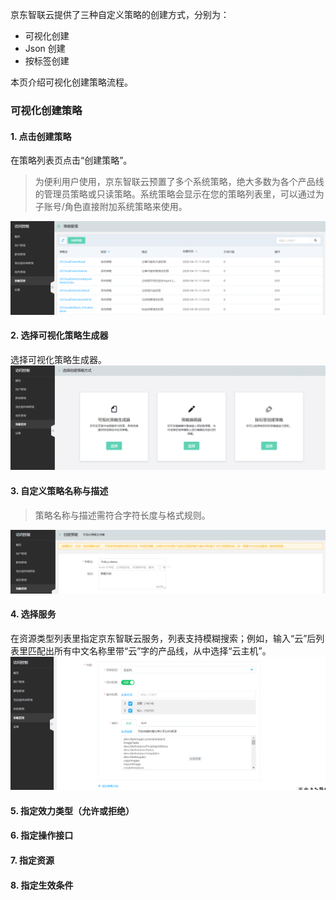 京东智联云提供了三种自定义策略的创建方式，分别为：
- 可视化创建
- Json 创建
- 按标签创建

本页介绍可视化创建策略流程。

### 可视化创建策略

#### 1. 点击创建策略
在策略列表页点击“创建策略”。
> 为便利用户使用，京东智联云预置了多个系统策略，绝大多数为各个产品线的管理员策略或只读策略。系统策略会显示在您的策略列表里，可以通过为子账号/角色直接附加系统策略来使用。


![](../../../../../../image/IAM/PolicyNew/policylist.png)

#### 2. 选择可视化策略生成器
选择可视化策略生成器。
![](../../../../../../image/IAM/PolicyNew/UIcreate.png)

#### 3. 自定义策略名称与描述
> 策略名称与描述需符合字符长度与格式规则。

![](../../../../../../image/IAM/PolicyNew/UIcreate1.png)

#### 4. 选择服务

在资源类型列表里指定京东智联云服务，列表支持模糊搜索；例如，输入“云”后列表里匹配出所有中文名称里带“云”字的产品线，从中选择“云主机”。
![](../../../../../../image/IAM/PolicyNew/UIcreate2.png)

#### 5. 指定效力类型（允许或拒绝）

#### 6. 指定操作接口

#### 7. 指定资源

#### 8. 指定生效条件
